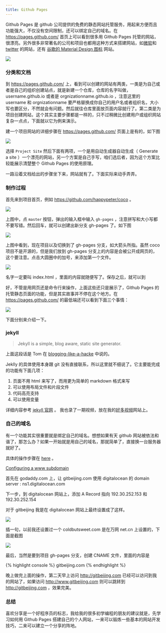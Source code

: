 ```yaml
---
title: Github Pages
---
```



Github Pages 是 github 公司提供的免费的静态网站托管服务，用起来方便而且功能强大，不仅没有空间限制，还可以绑定自己的域名。在 <https://pages.github.com/> 首页上可以看到很多用 Github Pages 托管的网站，很漂亮。另外很多非常著名的公司和项目也都用这种方式来搭建网站，如[微软](http://microsoft.github.io/)和 [twitter](http://twitter.github.io/) 的网站，还有 [谷歌的 Material Design 图标](http://google.github.io/material-design-icons/) 网站。

![](images/pages/logo.png)

### 分类和文档

到 <https://pages.github.com/> 上，看到可以创建的网站有两类，一类是为自己或者是自己的组织创建站点，就是新建一个仓库，仓库的名字叫做，username.github.io 或者是 orgnizationname.github.io ，注意这里的 username 和 orgnizationname 要严格替换成你自己的用户名或者组织名，大小写也要区分，不然就会有问题。然后就往仓库里面放页面内容就行了。第二类是为项目创建网站，这个其实主要步骤都是一样的，只不过稍微比创建用户或组织网站复杂一点点，下面就以它为例来演示。

建一个项目网站的详细步骤在 <https://pages.github.com/> 页面上是有的，如下图

![](images/pages/project_site.png)

选择 `Project Site` 然后下面有两项，一个是用自动生成器自动生成（ Generate a site ）一个漂亮的网站，另一个方案是自己手写，咱们选后者，因为这个方案比较能展示清楚整个 Github Pages 的使用原理。

一路沿着文档给出的步骤坐下来，网站就有了。下面实际来动手弄弄。

### 制作过程

首先来到项目首页，例如 https://github.com/happypeter/coco 。

![](images/pages/site_branch.png)

上图中，点 `master` 按钮，弹出的输入框中输入 `gh-pages` ，注意拼写和大小写都不要写错。然后回车，就可以创建出新分支 gh-pages 了。如下图

![](images/pages/site_branch_created.png)

上图中看到，现在项目以及切换到了 gh-pages 分支，如大箭头所指。虽然 coco 项目不是开源的，但是我们放到 gh-pages 分支上的内容是会被公开成网页的，这个要注意。点击大圆圈中的加号，来添加第一个文件。

![](images/pages/first_page.png)

名字一定要叫 index.html ，里面的内容就随便写了。保存之后，就可以到


好，不管是用网页还是命令行来操作，上面这些还只是展示了，Github Pages 的托管静态页面的功能，但是其实故事并不停在这个地方。在 <https://pages.github.com/> 的最低端还可以看到下面三个事情：

![](images/pages/more_function.png)

下面分别来介绍一下。

### jekyll

> Jekyll is a simple, blog aware, static site generator.

上面这段话是 Tom 在 [blogging-like-a-hacke](http://tom.preston-werner.com/2008/11/17/blogging-like-a-hacker.html) 中说的。

Jeklly 的具体使用本身跟 git 没有直接联系，所以这里就不细说了。它主要能完成的功能有下面几项：

1. 页面不用 html 来写了，而用更为简单的 markdown 格式来写
2. 可以使用布局文件和片段文件
3. 代码高亮支持
4. 可以使用变量

详细内容参考 [jekyll 官网](http://jekyllrb.com/) 。 我也录了一期视频，放在我的[好多视频](http://haoduoshipin.com/episodes/113)网站上。

### 自己的域名

有一个功能其实很重要就是绑定自己的域名。想想如果有天 github 网站被依法和谐了，那怎么办？如果一开始就是用自己的域名，那就简单了，直接换一台服务器就好了。

具体的操作步骤在 [here](https://help.github.com/articles/setting-up-a-custom-domain-with-github-pages/) 。

[Configuring a www subdomain](https://help.github.com/articles/tips-for-configuring-a-cname-record-with-your-dns-provider/#configuring-a-www-subdomain)


首先在 godaddy.com 上，让 gitbeijing.com 使用 digitalocean 的 domain server : ns1.digitalocean.com

下一步，到 digitalocean 网站上，添加 A Record 指向 192.30.252.153 和 192.30.252.154


对于 gitbeijing 我是在 digitalocean 网站上最终设置成了这样。

![](images/pages/do_dns.png)

插一句，以前我还设置过一个 coldbutsweet.com 是在万网 net.cn 上设置的，下面是截图

![](images/pages/netcn_dns.png)

最后，当然是要到项目 gh-pages 分支，创建 CNAME 文件，里面的内容是

{% highlight console %}
gitbeijing.com
{% endhighlight %}

<!--  you will need to create A records that point to 192.30.252.153 and 192.30.252.154
https://help.github.com/articles/my-custom-domain-isn-t-working/
 -->

晚上做完上面的操作，第二天早上访问 <http://gitbeijing.com> 已经可以访问到我的网站了，如果访问 <http://www.gitbeijing.com> 则可以跳转到 <http://gitbeijing.com> ，效果完美。

### 总结
喜欢分享是一个好程序员的标志，我给我的很多初学编程的朋友的建议就是，先学习如何用 Github Pages 搭建自己的个人网站，一来可以锻炼一些基本的网站开发技巧，二来可以建立一个分享的阵地。
